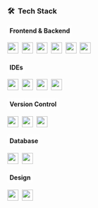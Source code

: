 ### 🛠 &nbsp;Tech Stack

#### <span style="background-color: rgba(255, 255, 255, 0.5); padding: 5px; border-radius: 5px;">Frontend & Backend</span>
<img src="https://img.shields.io/badge/-.NET%20Core-05122A?style=flat&logo=.net&logoColor=512BD4" height="25" />&nbsp;
<img src="https://img.shields.io/badge/-Blazor-05122A?style=flat&logo=blazor" height="25" />&nbsp;
<img src="https://img.shields.io/badge/-JavaScript-05122A?style=flat&logo=javascript" height="25" />&nbsp;
<img src="https://img.shields.io/badge/-Bootstrap-05122A?style=flat&logo=bootstrap&logoColor=563D7C" height="25" />&nbsp;
<img src="https://img.shields.io/badge/-HTML-05122A?style=flat&logo=HTML5" height="25" />&nbsp;
<img src="https://img.shields.io/badge/-CSS-05122A?style=flat&logo=CSS3&logoColor=1572B6" height="25" />&nbsp;

#### <span style="background-color: rgba(255, 255, 255, 0.5); padding: 5px; border-radius: 5px;">IDEs</span>
<img src="https://img.shields.io/badge/-Visual%20Studio-05122A?style=flat&logo=visual-studio&logoColor=5C2D91" height="25" />&nbsp;
<img src="https://img.shields.io/badge/-Visual%20Studio%20Code-05122A?style=flat&logo=visual-studio-code&logoColor=007ACC" height="25" />&nbsp;
<img src="https://img.shields.io/badge/-Eclipse-05122A?style=flat&logo=eclipse-ide&logoColor=2C2255" height="25" />&nbsp;
<img src="https://img.shields.io/badge/-Code::Blocks-05122A?style=flat&logo=codeblocks&logoColor=2C2255" height="25" />

#### <span style="background-color: rgba(255, 255, 255, 0.5); padding: 5px; border-radius: 5px;">Version Control</span>
<img src="https://img.shields.io/badge/-Git-05122A?style=flat&logo=git" height="25" />&nbsp;
<img src="https://img.shields.io/badge/-GitHub-05122A?style=flat&logo=github" height="25" />&nbsp;
<img src="https://img.shields.io/badge/-Markdown-05122A?style=flat&logo=markdown" height="25" />

#### <span style="background-color: rgba(255, 255, 255, 0.5); padding: 5px; border-radius: 5px;">Database</span>
<img src="https://img.shields.io/badge/-SQL%20Server-05122A?style=flat&logo=microsoft-sql-server&logoColor=CC2927" height="25" />&nbsp;
<img src="https://img.shields.io/badge/-MySQL-05122A?style=flat&logo=mysql&logoColor=4479A1" height="25" />

#### <span style="background-color: rgba(255, 255, 255, 0.5); padding: 5px; border-radius: 5px;">Design</span>
<img src="https://img.shields.io/badge/-Illustrator-05122A?style=flat&logo=adobe-illustrator" height="25" />&nbsp;
<img src="https://img.shields.io/badge/-Photoshop-05122A?style=flat&logo=adobe-photoshop" height="25" />

<!--
**LewanX/LewanX** is a ✨ _special_ ✨ repository because its `README.md` (this file) appears on your GitHub profile.

Here are some ideas to get you started:

- 🔭 I’m currently working on ...
- 🌱 I’m currently learning ...
- 👯 I’m looking to collaborate on ...
- 🤔 I’m looking for help with ...
- 💬 Ask me about ...
- 📫 How to reach me: ...
- 😄 Pronouns: ...
- ⚡ Fun fact: ...
-->
